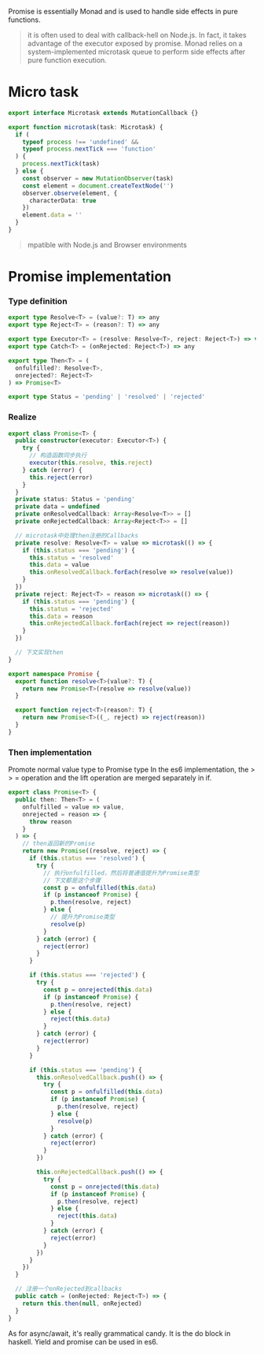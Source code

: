 Promise is essentially Monad and is used to handle side effects in pure functions.
> it is often used to deal with callback-hell on Node.js. In fact, it takes advantage of the executor exposed by promise.
Monad relies on a system-implemented microtask queue to perform side effects after pure function execution.
# Micro task
```ts
export interface Microtask extends MutationCallback {}

export function microtask(task: Microtask) {
  if (
    typeof process !== 'undefined' &&
    typeof process.nextTick === 'function'
  ) {
    process.nextTick(task)
  } else {
    const observer = new MutationObserver(task)
    const element = document.createTextNode('')
    observer.observe(element, {
      characterData: true
    })
    element.data = ''
  }
}
```
> mpatible with Node.js and Browser environments
# Promise implementation
### Type definition
```ts
export type Resolve<T> = (value?: T) => any
export type Reject<T> = (reason?: T) => any

export type Executor<T> = (resolve: Resolve<T>, reject: Reject<T>) => void
export type Catch<T> = (onRejected: Reject<T>) => any

export type Then<T> = (
  onfulfilled?: Resolve<T>,
  onrejected?: Reject<T>
) => Promise<T>

export type Status = 'pending' | 'resolved' | 'rejected'
```
### Realize
```ts
export class Promise<T> {
  public constructor(executor: Executor<T>) {
    try {
      // 构造函数同步执行
      executor(this.resolve, this.reject)
    } catch (error) {
      this.reject(error)
    }
  }
  private status: Status = 'pending'
  private data = undefined
  private onResolvedCallback: Array<Resolve<T>> = []
  private onRejectedCallback: Array<Reject<T>> = []

  // microtask中处理then注册的Callbacks
  private resolve: Resolve<T> = value => microtask(() => {
    if (this.status === 'pending') {
      this.status = 'resolved'
      this.data = value
      this.onResolvedCallback.forEach(resolve => resolve(value))
    }
  })
  private reject: Reject<T> = reason => microtask(() => {
    if (this.status === 'pending') {
      this.status = 'rejected'
      this.data = reason
      this.onRejectedCallback.forEach(reject => reject(reason))
    }
  })

  // 下文实现then
}

export namespace Promise {
  export function resolve<T>(value?: T) {
    return new Promise<T>(resolve => resolve(value))
  }

  export function reject<T>(reason?: T) {
    return new Promise<T>((_, reject) => reject(reason))
  }
}
```
### Then implementation
Promote normal value type to Promise type
In the es6 implementation, the > > = operation and the lift operation are merged separately in if.
```ts
export class Promise<T> {
  public then: Then<T> = (
    onfulfilled = value => value,
    onrejected = reason => {
      throw reason
    }
  ) => {
    // then返回新的Promise
    return new Promise((resolve, reject) => {
      if (this.status === 'resolved') {
        try {
          // 执行onfulfilled，然后将普通值提升为Promise类型
          // 下文都是这个步骤
          const p = onfulfilled(this.data)
          if (p instanceof Promise) {
            p.then(resolve, reject)
          } else {
            // 提升为Promise类型
            resolve(p)
          }
        } catch (error) {
          reject(error)
        }
      }

      if (this.status === 'rejected') {
        try {
          const p = onrejected(this.data)
          if (p instanceof Promise) {
            p.then(resolve, reject)
          } else {
            reject(this.data)
          }
        } catch (error) {
          reject(error)
        }
      }

      if (this.status === 'pending') {
        this.onResolvedCallback.push(() => {
          try {
            const p = onfulfilled(this.data)
            if (p instanceof Promise) {
              p.then(resolve, reject)
            } else {
              resolve(p)
            }
          } catch (error) {
            reject(error)
          }
        })

        this.onRejectedCallback.push(() => {
          try {
            const p = onrejected(this.data)
            if (p instanceof Promise) {
              p.then(resolve, reject)
            } else {
              reject(this.data)
            }
          } catch (error) {
            reject(error)
          }
        })
      }
    })
  }

  // 注册一个onRejected到callbacks
  public catch = (onRejected: Reject<T>) => {
    return this.then(null, onRejected)
  }
}
```
As for async/await, it's really grammatical candy. It is the do block in haskell.
Yield and promise can be used in es6.